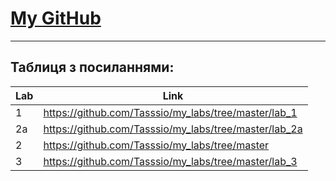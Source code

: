 # [My GitHub](https://github.com/Tasssio)
***
## Таблиця з посиланнями:
| Lab | Link |
| --- | ---- |
| 1 | https://github.com/Tasssio/my_labs/tree/master/lab_1 |
| 2a | https://github.com/Tasssio/my_labs/tree/master/lab_2a |
| 2 | https://github.com/Tasssio/my_labs/tree/master |
| 3 | https://github.com/Tasssio/my_labs/tree/master/lab_3 |